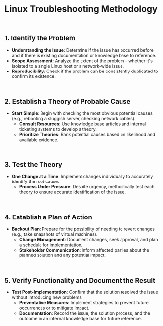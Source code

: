 # Linux Troubleshooting Methodology

<br>

## 1. Identify the Problem

- **Understanding the Issue**: Determine if the issue has occurred before and if there is existing documentation or knowledge base to reference.
- **Scope Assessment**: Analyze the extent of the problem - whether it's isolated to a single Linux host or a network-wide issue.
- **Reproducibility**: Check if the problem can be consistently duplicated to confirm its existence.

<br>

## 2. Establish a Theory of Probable Cause

- **Start Simple**: Begin with checking the most obvious potential causes (e.g., rebooting a sluggish server, checking network cables).
  - **Consult Resources**: Use knowledge base articles and internal ticketing systems to develop a theory.
  - **Prioritize Theories**: Rank potential causes based on likelihood and available evidence.

<br>

## 3. Test the Theory

- **One Change at a Time**: Implement changes individually to accurately identify the root cause.
  - **Process Under Pressure**: Despite urgency, methodically test each theory to ensure accurate identification of the issue.

<br>

## 4. Establish a Plan of Action

- **Backout Plan**: Prepare for the possibility of needing to revert changes (e.g., take snapshots of virtual machines).
  - **Change Management**: Document changes, seek approval, and plan a schedule for implementation.
  - **Stakeholder Communication**: Inform affected parties about the planned solution and any potential impact.

<br>

## 5. Verify Functionality and Document the Result

- **Test Post-Implementation**: Confirm that the solution resolved the issue without introducing new problems.
  - **Preventative Measures**: Implement strategies to prevent future occurrences or to mitigate impact.
  - **Documentation**: Record the issue, the solution process, and the outcome in an internal knowledge base for future reference.
